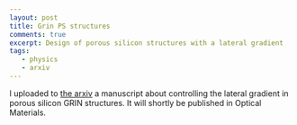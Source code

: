 ```yaml
---
layout: post
title: Grin PS structures
comments: true
excerpt: Design of porous silicon structures with a lateral gradient
tags:
   - physics
   - arxiv
---
```


I uploaded to [the arxiv](http://arxiv.org/abs/2101.09189) a manuscript about controlling the lateral
gradient in porous silicon GRIN structures. It will shortly be
published in Optical Materials.
